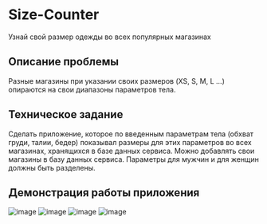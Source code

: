# Size-Counter
Узнай свой размер одежды во всех популярных магазинах

## Описание проблемы
Разные магазины при указании своих размеров (XS, S, M, L ...) опираются на свои диапазоны параметров тела.

## Техническое задание
Сделать приложение, которое по введенным параметрам тела (обхват груди, талии, бедер) показывал размеры для этих параметров во всех магазинах, хранящихся в базе данных сервиса.
Можно добавлять свои магазины в базу данных сервиса. Параметры для мужчин и для женщин должны быть разделены.

## Демонстрация работы приложения

![image](https://user-images.githubusercontent.com/43295090/167636200-ea44b5e9-3702-4d72-b74c-716b5d972900.png "Меню выбора действия")
![image](https://user-images.githubusercontent.com/43295090/167636766-41c21e0a-cc7b-4216-9800-cb9d0baa9648.png "Добавление своего магазина")
![image](https://user-images.githubusercontent.com/43295090/167636501-b2e78962-f78a-41bb-9299-8134edfad0f9.png "Указание параметров тела")
![image](https://user-images.githubusercontent.com/43295090/167636907-6dad0e91-1ce9-41b9-ae83-3d3dc1007494.png "Результат")
